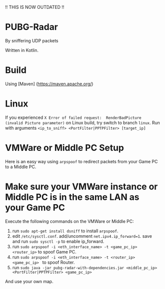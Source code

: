 !! THIS IS NOW OUTDATED !!

# PUBG-Radar
By sniffering UDP packets

Written in Kotlin.

# Build
Using [Maven] (https://maven.apache.org/)

# Linux
If you experienced `X Error of failed request:  RenderBadPicture (invalid Picture parameter)` on Linux build, try switch to branch `linux`. Run with arguments `<ip_to_sniff> <PortFilter|PPTPFilter> [target_ip]`

# VMWare or Middle PC Setup
Here is an easy way using `arpspoof` to redirect packets from your Game PC to a Middle PC.

# Make sure your VMWare instance or Middle PC is in the same LAN as your Game PC

Execute the following commands on the VMWare or Middle PC: 
1. run `sudo apt-get install dsniff` to install `arpspoof`.
2. edit `/etc/sysctl.conf`. add/uncomment `net.ipv4.ip_forward=1`. save and run `sudo sysctl -p` to enable ip_forward.
3. run `sudo arpspoof -i <eth_interface_name> -t <game_pc_ip> <router_ip>` to spoof Game PC.
4. run `sudo arpspoof -i <eth_interface_name> -t <router_ip> <game_pc_ip> ` to spoof Router.
5. run `sudo java -jar pubg-radar-with-dependencies.jar <middle_pc_ip> <PortFilter|PPTPFilter> <game_pc_ip>`
   
And use your own map.
